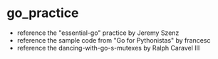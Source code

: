 # go_practice
* reference the "essential-go" practice by Jeremy Szenz
* reference the sample code from "Go for Pythonistas" by francesc
* reference the dancing-with-go-s-mutexes by Ralph Caravel III
